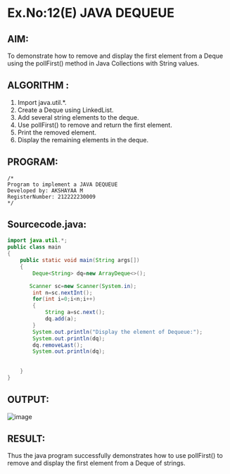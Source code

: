 # Ex.No:12(E)  JAVA DEQUEUE

## AIM:
To demonstrate how to remove and display the first element from a Deque using the pollFirst() method in Java Collections with String values.
## ALGORITHM :

1.	Import java.util.*.
2.	Create a Deque using LinkedList.
3.	Add several string elements to the deque.
4.	Use pollFirst() to remove and return the first element.
5.	Print the removed element.
6.	Display the remaining elements in the deque.

## PROGRAM:
 ```
/*
Program to implement a JAVA DEQUEUE
Developed by: AKSHAYAA M
RegisterNumber: 212222230009 
*/
```

## Sourcecode.java:
```java
import java.util.*;
public class main
{
    public static void main(String args[])
    {
        Deque<String> dq=new ArrayDeque<>();

       Scanner sc=new Scanner(System.in);
        int n=sc.nextInt();
        for(int i=0;i<n;i++)
        {
            String a=sc.next();
            dq.add(a);
        }
        System.out.println("Display the element of Dequeue:");
        System.out.println(dq);
        dq.removeLast();
        System.out.println(dq);
     
        
    }
}
```

## OUTPUT:

![image](https://github.com/user-attachments/assets/8fb16a4d-a2c4-437a-9d60-f9af04c66625)


## RESULT:

Thus the java program successfully demonstrates how to use pollFirst() to remove and display the first element from a Deque of strings.


